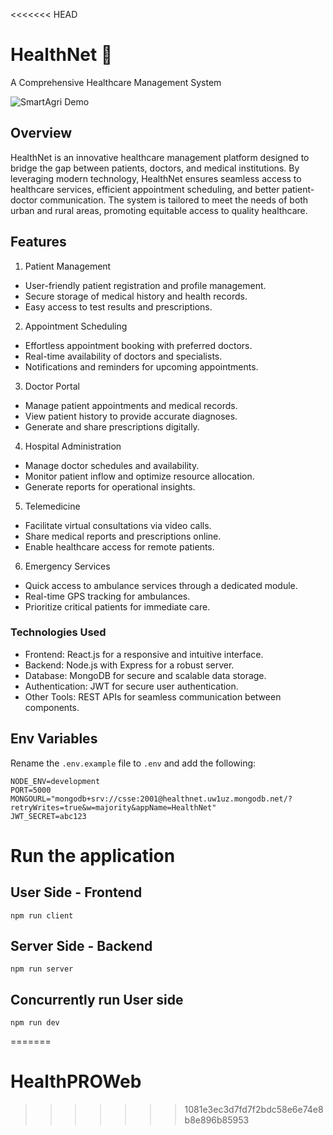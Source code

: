 <<<<<<< HEAD
# HealthNet 🏥
A Comprehensive Healthcare Management System

![SmartAgri Demo](./assets/healthNet.png)

## Overview
HealthNet is an innovative healthcare management platform designed to bridge the gap between patients, doctors, and medical institutions. By leveraging modern technology, HealthNet ensures seamless access to healthcare services, efficient appointment scheduling, and better patient-doctor communication. The system is tailored to meet the needs of both urban and rural areas, promoting equitable access to quality healthcare.

## Features
1. Patient Management
- User-friendly patient registration and profile management.
- Secure storage of medical history and health records.
- Easy access to test results and prescriptions.
  
2. Appointment Scheduling
- Effortless appointment booking with preferred doctors.
- Real-time availability of doctors and specialists.
- Notifications and reminders for upcoming appointments.
  
3. Doctor Portal
- Manage patient appointments and medical records.
- View patient history to provide accurate diagnoses.
- Generate and share prescriptions digitally.
  
4. Hospital Administration
- Manage doctor schedules and availability.
- Monitor patient inflow and optimize resource allocation.
- Generate reports for operational insights.
  
5. Telemedicine
- Facilitate virtual consultations via video calls.
- Share medical reports and prescriptions online.
- Enable healthcare access for remote patients.
  
6. Emergency Services
- Quick access to ambulance services through a dedicated module.
- Real-time GPS tracking for ambulances.
- Prioritize critical patients for immediate care.

### Technologies Used
- Frontend: React.js for a responsive and intuitive interface.
- Backend: Node.js with Express for a robust server.
- Database: MongoDB for secure and scalable data storage.
- Authentication: JWT for secure user authentication.
- Other Tools: REST APIs for seamless communication between components.

## Env Variables
Rename the `.env.example` file to `.env` and add the following:

```env
NODE_ENV=development
PORT=5000
MONGOURL="mongodb+srv://csse:2001@healthnet.uw1uz.mongodb.net/?retryWrites=true&w=majority&appName=HealthNet"
JWT_SECRET=abc123
```

# Run the application

## User Side - Frontend
```
npm run client
```

## Server Side - Backend
```
npm run server
```

## Concurrently run User side
```
npm run dev
```
=======
# HealthPROWeb
>>>>>>> 1081e3ec3d7fd7f2bdc58e6e74e8b8e896b85953
